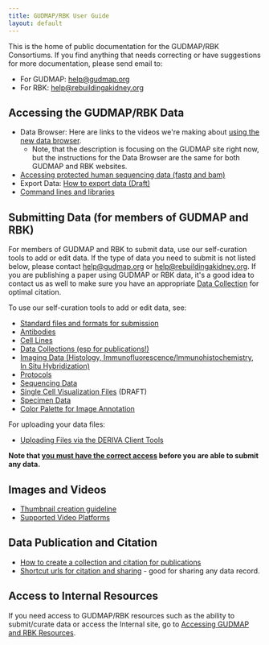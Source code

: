 ```yaml
---
title: GUDMAP/RBK User Guide
layout: default
---
```

This is the home of public documentation for the GUDMAP/RBK Consortiums. If you find anything that needs correcting or have suggestions for more documentation, please send email to:

- For GUDMAP: [help@gudmap.org](mailto:help@gudmap.org)
- For RBK: [help@rebuildingakidney.org](mailto:help@rebuildingakidney.org)

## Accessing the GUDMAP/RBK Data 
- Data Browser: Here are links to the videos we're making about [using the new data browser](/docs/accessing/Using-the-GUDMAP-RBK-Data-Browser). 
  - Note, that the description is focusing on the GUDMAP site right now, but the instructions for the Data Browser are the same for both GUDMAP and RBK websites.
- [Accessing protected human sequencing data (fastq and bam)](/docs/accessing/Accessing-human-sequencing-data)
- Export Data: [How to export data (Draft)](/docs/accessing/Export-Data)
- [Command lines and libraries](/docs/accessing/Command-lines-and-libraries)

## Submitting Data (for members of GUDMAP and RBK)

For members of GUDMAP and RBK to submit data, use our self-curation tools to add or edit data. If the type of data you need to submit is not listed below, please contact [help@gudmap.org](help@gudmap.org) or [help@rebuildingakidney.org](help@rebuildingakidney.org). If you are publishing a paper using GUDMAP or RBK data, it's a good idea to contact us as well to make sure you have an appropriate [Data Collection](Submitting-Data-Collections) for optimal citation.

To use our self-curation tools to add or edit data, see:
- [Standard files and formats for submission](Standard-file-formats-for-data-submission)
- [Antibodies](./docs/submitting/Submitting-Antibodies)
- [Cell Lines](./docs/submitting/Submitting-Cell-Lines)
- [Data Collections (esp for publications!)](./docs/submitting/Submitting-Data-Collections)
- [Imaging Data (Histology, Immunofluorescence/Immunohistochemistry, In Situ Hybridization)](Submitting-Specimen-Data)
- [Protocols](./docs/submitting/Submitting-Protocols)
- [Sequencing Data](./docs/submitting/Submitting-Sequencing-Data)
- [Single Cell Visualization Files](./docs/submitting/Submitting-Single-Cell-Visualization-Files) (DRAFT)
- [Specimen Data](./docs/submitting/Submitting-Specimen-Data)
- [Color Palette for Image Annotation](./docs/submitting/Color-palette-for-annotating-histological-images)

For uploading your data files:
- [Uploading Files via the DERIVA Client Tools](Uploading-files-via-Deriva-client-tools)

**Note that [you must have the correct access](Accessing-GUDMAP-and-RBK-Resources) before you are able to submit any data.**

## Images and Videos
- [Thumbnail creation guideline](Thumbnail-creation-guideline)
- [Supported Video Platforms](Video-Players) 

## Data Publication and Citation 
- [How to create a collection and citation for publications](Data-publication-and-citation)
- [Shortcut urls for citation and sharing](Shortcut-URLs-for-citation-and-sharing) - good for sharing any data record.

## Access to Internal Resources

If you need access to GUDMAP/RBK resources such as the ability to submit/curate data or access the Internal site, go to [Accessing GUDMAP and RBK Resources](Accessing-GUDMAP-and-RBK-Resources).


